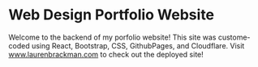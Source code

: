 # Web Design Portfolio Website

Welcome to the backend of my porfolio website! This site was custome-coded using React, Bootstrap, CSS, GithubPages, and Cloudflare.
Visit www.laurenbrackman.com to check out the deployed site!
